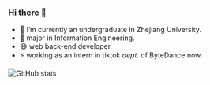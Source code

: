 ### Hi there 👋

- 🔭 I’m currently an undergraduate in Zhejiang University.
- 🌱 major in Information Engineering.
- 😄 web back-end developer.
- ⚡ working as an intern in tiktok *dept.* of ByteDance now.

![GitHub stats](https://github-readme-stats.vercel.app/api?username=JianingWang43&count_private=true&show_icons=true&theme=radical)
